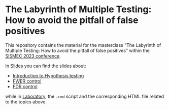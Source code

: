 # The Labyrinth of Multiple Testing: How to avoid the pitfall of false positives

This repository contains the material for the masterclass "The Labyrinth of Multiple Testing: How to avoid the pitfall of false positives" within the [SISMEC 2023 conference](https://www.congresso.sismec.info/programma/20-settembre).

In [Slides](https://github.com/angeella/MTP_SISMEC2023/tree/main/Slides/MTP) you can find the slides about:

- [Introduction to Hypothesis testing](https://github.com/angeella/MTP_SISMEC2023/blob/main/Slides/MTP/MTPslides_intro.pdf)
- [FWER control](https://github.com/angeella/MTP_SISMEC2023/blob/main/Slides/MTP/MTPslides_FWER.pdf)
- [FDR control](https://github.com/angeella/MTP_SISMEC2023/blob/main/Slides/MTP/MTPslides_FDRco.pdf)

while in [Laboratory](https://github.com/angeella/MTP_SISMEC2023/tree/main/Laboratory), the `.rmd` script and the corresponding HTML file related to the topics above.


